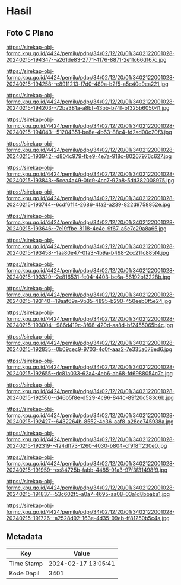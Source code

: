 # Hasil

## Foto C Plano

https://sirekap-obj-formc.kpu.go.id/4424/pemilu/pdpr/34/02/12/20/01/3402122001028-20240215-194347--a261de83-2771-4176-8871-2e11c66d167c.jpg

https://sirekap-obj-formc.kpu.go.id/4424/pemilu/pdpr/34/02/12/20/01/3402122001028-20240215-194258--e8911213-f7d0-489a-b2f5-a5c40e9ea221.jpg

https://sirekap-obj-formc.kpu.go.id/4424/pemilu/pdpr/34/02/12/20/01/3402122001028-20240215-194203--72ba381a-a8bf-43bb-b74f-bf325b605041.jpg

https://sirekap-obj-formc.kpu.go.id/4424/pemilu/pdpr/34/02/12/20/01/3402122001028-20240215-194043--51204351-be8e-4b63-88c4-fd2ad00c20f3.jpg

https://sirekap-obj-formc.kpu.go.id/4424/pemilu/pdpr/34/02/12/20/01/3402122001028-20240215-193942--d804c979-fbe9-4e7a-918c-80267976c627.jpg

https://sirekap-obj-formc.kpu.go.id/4424/pemilu/pdpr/34/02/12/20/01/3402122001028-20240215-193843--5cea4a49-0fd9-4cc7-92b8-5dd382008975.jpg

https://sirekap-obj-formc.kpu.go.id/4424/pemilu/pdpr/34/02/12/20/01/3402122001028-20240215-193744--6cdf6f14-2686-4fa2-a239-822d9758852e.jpg

https://sirekap-obj-formc.kpu.go.id/4424/pemilu/pdpr/34/02/12/20/01/3402122001028-20240215-193646--7e19ffbe-8118-4c4e-9f67-a5e7c29a8a65.jpg

https://sirekap-obj-formc.kpu.go.id/4424/pemilu/pdpr/34/02/12/20/01/3402122001028-20240215-193458--1aa80e47-0fa3-4b9a-b498-2cc211c885f4.jpg

https://sirekap-obj-formc.kpu.go.id/4424/pemilu/pdpr/34/02/12/20/01/3402122001028-20240215-193329--2e816531-fe04-4403-bc6a-56192bf3228b.jpg

https://sirekap-obj-formc.kpu.go.id/4424/pemilu/pdpr/34/02/12/20/01/3402122001028-20240215-193140--19aaf69a-9b35-4895-b290-450eeb0f5e24.jpg

https://sirekap-obj-formc.kpu.go.id/4424/pemilu/pdpr/34/02/12/20/01/3402122001028-20240215-193004--986d419c-3f68-420d-aa8d-bf2455065b4c.jpg

https://sirekap-obj-formc.kpu.go.id/4424/pemilu/pdpr/34/02/12/20/01/3402122001028-20240215-192835--0b09cec9-9703-4c0f-aaa2-7e335a678ed6.jpg

https://sirekap-obj-formc.kpu.go.id/4424/pemilu/pdpr/34/02/12/20/01/3402122001028-20240215-192655--dc81a033-62a4-4eb6-ab68-fd6988054c7c.jpg

https://sirekap-obj-formc.kpu.go.id/4424/pemilu/pdpr/34/02/12/20/01/3402122001028-20240215-192550--d46b5f8e-d529-4c96-844c-89f20c583c6b.jpg

https://sirekap-obj-formc.kpu.go.id/4424/pemilu/pdpr/34/02/12/20/01/3402122001028-20240215-192427--6432264b-8552-4c36-aaf8-a28ee745938a.jpg

https://sirekap-obj-formc.kpu.go.id/4424/pemilu/pdpr/34/02/12/20/01/3402122001028-20240215-192319--424dff73-1260-4030-b804-cf9f8ff230e0.jpg

https://sirekap-obj-formc.kpu.go.id/4424/pemilu/pdpr/34/02/12/20/01/3402122001028-20240215-191959--ee84725b-fabb-4485-91a3-97f3f31498f9.jpg

https://sirekap-obj-formc.kpu.go.id/4424/pemilu/pdpr/34/02/12/20/01/3402122001028-20240215-191837--53c602f5-a0a7-4695-aa08-03a1d8bbaba1.jpg

https://sirekap-obj-formc.kpu.go.id/4424/pemilu/pdpr/34/02/12/20/01/3402122001028-20240215-191726--a2528d92-163e-4d35-99eb-ff81250b5c4a.jpg


## Metadata

| Key        | Value               |
| ---------- | ------------------- |
| Time Stamp | 2024-02-17 13:05:41 |
| Kode Dapil | 3401                |



